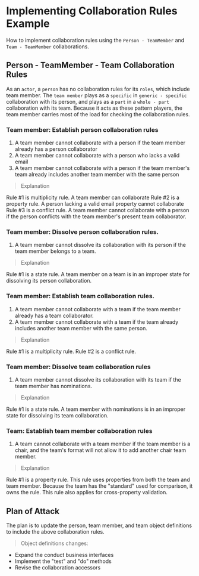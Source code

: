 # Implementing Collaboration Rules Example

How to implement collaboration rules using the `Person - TeamMember` and `Team - TeamMember` collaborations.

## Person - TeamMember - Team Collaboration Rules

As an `actor`, a `person` has no collaboration rules for its `roles`, which include team member. The `team member` plays as a `specific` in `generic - specific` collaboration with its person, and plays as a `part` in a `whole - part` collaboration with its team. Because it acts as these pattern players, the team member carries most of the load for checking the collaboration rules.

### Team member: Establish person collaboration rules

1. A team member cannot collaborate with a person if the team member already has a person collaborator
2. A team member cannot collaborate with a person who lacks a valid email
3. A team member cannot collaborate with a person if the team member's team already includes another team member with the same person

> Explanation

Rule #1 is multiplicity rule. A team member can collaborate
Rule #2 is a property rule. A person lacking a valid email property cannot collaborate
Rule #3 is a conflict rule. A team member cannot collaborate with a person if the person conflicts with the team member's present team collaborator.

### Team member: Dissolve person collaboration rules.

1. A team member cannot dissolve its collaboration with its person if the team member belongs to a team.

> Explanation

Rule #1 is a state rule. A team member on a team is in an improper state for dissolving its person collaboration.

### Team member: Establish team collaboration rules.

1. A team member cannot collaborate with a team if the team member already has a team collaborator.
2. A team member cannot collaborate with a team if the team already includes another team member with the same person.

> Explanation

Rule #1 is a multiplicity rule.
Rule #2 is a conflict rule.

### Team member: Dissolve team collaboration rules

1. A team member cannot dissolve its collaboration with its team if the team member has nominations.

> Explanation

Rule #1 is a state rule. A team member with nominations is in an improper state for dissolving its team collaboration.

### Team: Establish team member collaboration rules

1. A team cannot collaborate with a team member if the team member is a chair, and the team's format will not allow it to add another chair team member.

> Explanation

Rule #1 is a property rule. This rule uses properties from both the team and team member. Because the team has the "standard" used for comparison, it owns the rule. This rule also applies for cross-property validation.

## Plan of Attack

The plan is to update the person, team member, and team object definitions to include the above collaboration rules.

> Object definitions changes:

- Expand the conduct business interfaces
- Implement the "test" and "do" methods
- Revise the collaboration accessors
